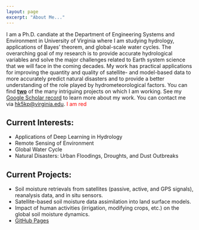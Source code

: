 ```yaml
---
layout: page
excerpt: "About Me..."
---
```


I am a Ph.D. candiate at the Department of Engineering Systems and Environment in University of Virginia where I am studying hydrology, applications of Bayes’ theorem, and global-scale water cycles. The overarching goal of my research is to provide accurate hydrological variables and solve the major challenges related to Earth system science that we will face in the coming decades. My work has practical applications for improving the quantity and quality of satellite- and model-based data to more accurately predict natural disasters and to provide a better understanding of the role played by hydrometeorological factors.
You can find <span style="color: red">__[two](link)__</span> of the many intriguing projects on which I am working.
See my [Google Scholar record](https://scholar.google.fr/citations?user=ZJx_f8gAAAAJ) to learn more about my work. You can contact me via [hk5kp@virginia.edu](hk5kp@virginia.edu).
<span style="color: red">I am red</span>


## Current Interests:
- Applications of Deep Learning in Hydrology
- Remote Sensing of Environment
- Global Water Cycle
- Natural Disasters: Urban Floodings, Droughts, and Dust Outbreaks

## Current Projects:
- Soil moisture retrievals from satellites (passive, active, and GPS signals), reanalysis data, and in situ sensors.
- Satellite-based soil moisture data assimilation into land surface models.
- Impact of human activities (irrigation, modifying crops, etc.) on the global soil moisture dynamics.
- [GitHub Pages](https://github.com/Hyunglok-Kim)

